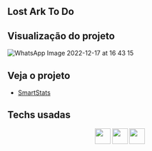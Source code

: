 ## Lost Ark To Do


## Visualização do projeto


![WhatsApp Image 2022-12-17 at 16 43 15](https://user-images.githubusercontent.com/98488163/208263689-ad32fd5b-debc-486f-9668-eb6e88e2e0ba.jpeg)




## Veja o projeto

- [SmartStats](https://lost-ark-to-do.vercel.app)<br>

## Techs usadas

<div align= center>
<img height="35em" src="https://img.shields.io/badge/typescript-%23007ACC.svg?style=flat&logo=typescript&logoColor=white"/>
<img height="35em" src="https://img.shields.io/badge/vercel-%23000000.svg?style=flat&logo=vercel&logoColor=white"/>
<img height="35em" src="https://img.shields.io/badge/react-%2320232a.svg?style=flat&logo=react&logoColor=%2361DAFB"/>

</div>





